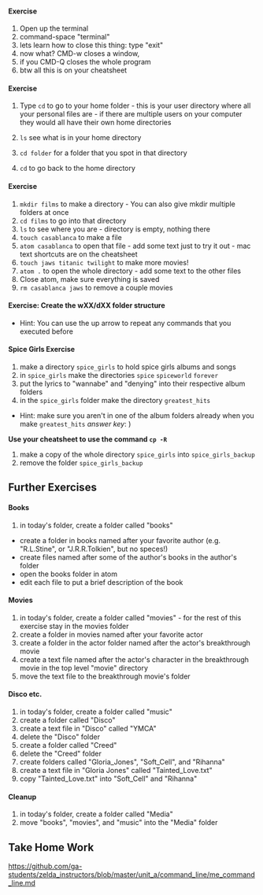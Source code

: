 #### Exercise
  1. Open up the terminal
  2. command-space "terminal"
  3. lets learn how to close this thing: type "exit"
  4. now what?  CMD-w closes a window,
  5. if you CMD-Q closes the whole program
  6. btw all this is on your cheatsheet


#### Exercise
  1. Type ```cd``` to go to your home folder
    - this is your user directory where all your personal files are
    - if there are multiple users on your computer they would all have their own home directories

  2. ```ls``` see what is in your home directory
  3. ```cd folder``` for a folder that you spot in that directory
  4. ```cd``` to go back to the home directory



#### Exercise
  1. ```mkdir films``` to make a directory
    - You can also give mkdir multiple folders at once
  2. ```cd films``` to go into that directory
  3. ```ls``` to see where you are
    - directory is empty, nothing there
  4. ```touch casablanca``` to make a file
  5. ```atom casablanca``` to open that file
    - add some text just to try it out
    - mac text shortcuts are on the cheatsheet
  6. ```touch jaws titanic twilight``` to make more movies!
  7. ```atom .``` to open the whole directory
    - add some text to the other files
  8. Close atom, make sure everything is saved
  9. ```rm casablanca jaws``` to remove a couple movies



#### Exercise: Create the wXX/dXX folder structure
  - Hint: You can use the up arrow to repeat any commands that you executed before



#### Spice Girls Exercise

 1. make a directory ```spice_girls``` to hold spice girls albums and songs
 2. in ```spice_girls``` make the directories ```spice``` ```spiceworld``` ```forever```
 3. put the lyrics to "wannabe" and "denying" into their respective album folders
 4. in the ```spice_girls``` folder make the directory ```greatest_hits```
  - Hint: make sure you aren't in one of the album folders already when you make ```greatest_hits```
  *answer key*: )

**Use your cheatsheet to use the command ```cp -R```**
  1. make a copy of the whole directory ```spice_girls``` into ```spice_girls_backup```
  2. remove the folder ```spice_girls_backup```


## Further Exercises

#### Books
  1. in today's folder, create a folder called "books"
  - create a folder in books named after your favorite author (e.g. "R.L.Stine", or "J.R.R.Tolkien", but no speces!)
  - create files named after some of the author's books in the author's folder
  - open the books folder in atom
  - edit each file to put a brief description of the book

#### Movies

  1. in today's folder, create a folder called "movies"
    - for the rest of this exercise stay in the movies folder
  2. create a folder in movies named after your favorite actor
  3. create a folder in the actor folder named after the actor's breakthrough movie
  4. create a text file named after the actor's character in the breakthrough movie in the top level "movie" directory
  5. move the text file to the breakthrough movie's folder

#### Disco etc.
  1. in today's folder, create a folder called "music"
  2. create a folder called "Disco"
  3. create a text file in "Disco" called "YMCA"
  4. delete the "Disco" folder
  5. create a folder called "Creed"
  6. delete the "Creed" folder
  7. create folders called "Gloria_Jones", "Soft_Cell", and "Rihanna"
  8. create a text file in "Gloria Jones" called "Tainted_Love.txt"
  9. copy "Tainted_Love.txt" into "Soft_Cell" and "Rihanna"

#### Cleanup
  1. in today's folder, create a folder called "Media"
  2. move "books", "movies", and "music" into the "Media" folder

## Take Home Work

https://github.com/ga-students/zelda_instructors/blob/master/unit_a/command_line/me_command_line.md
